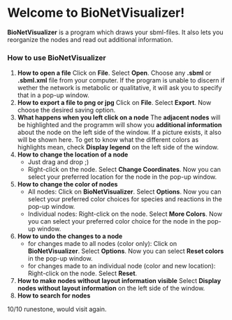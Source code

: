 
# Welcome to BioNetVisualizer!
**BioNetVisualizer** is a program which draws your sbml-files. It also lets you reorganize the nodes and read out additional information.

### How to use BioNetVisualizer
1. **How to open a file**
		Click on **File**. Select **Open**. Choose any **.sbml** or      					**.sbml.xml** file from your computer. 
		If the program is unable to discern if wether the network is metabolic or qualitative, it will ask you to specify that in a pop-up window.
2. **How to export a file to png or jpg**
	Click on **File**. Select **Export**. Now choose the desired saving option.
3. **What happens when  you left click on a node**
		The **adjacent nodes** will be highlighted and the programm will show you **additional information** about the node on the left side of the window. If a picture exists, it also will be shown here.
		To get to know what the different colors as highlights mean, check **Display legend** on the left side of the window.
4. **How to change the location of a node**
	* Just drag and drop ;)
	* Right-click on the node. Select **Change Coordinates**. Now you can select your preferred location for the node in the pop-up window.
5. **How to change the color of nodes**
	* All nodes:
		Click on **BioNetVisualizer**. Select **Options**.  Now you can select your preferred color choices for species and reactions in the pop-up window. 
	* Individual nodes:
		Right-click on the node. Select **More Colors**. Now you can select your preferred color choice for the node in the pop-up window.
6. **How to undo the changes to a node**
	* for changes made to all nodes (color only):
		Click on **BioNetVisualizer**. Select **Options**.  Now you can select **Reset colors** in the pop-up window.
	* for changes made to an individual node (color and new location):
		Right-click on the node. Select **Reset**.
7.  **How to make nodes without layout information visible**
		Select **Display nodes without layout information** on the left side of the window.
8. **How to search for nodes**

10/10 runestone, would visit again.

